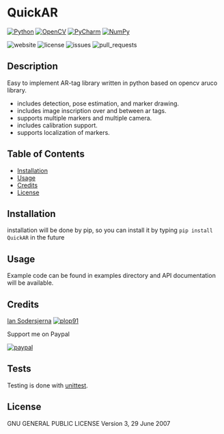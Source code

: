 # QuickAR
[![Python](https://img.shields.io/badge/Python-14354C?style=for-the-badge&logo=python&logoColor=white)](https://www.python.org/)
[![OpenCV](https://img.shields.io/badge/opencv-%23white.svg?style=for-the-badge&logo=opencv&logoColor=white)](https://opencv.org/)
[![PyCharm](https://img.shields.io/badge/pycharm-143?style=for-the-badge&logo=pycharm&logoColor=black&color=black&labelColor=green)](https://www.jetbrains.com/pycharm/)
[![NumPy](https://img.shields.io/badge/numpy-%23013243.svg?style=for-the-badge&logo=numpy&logoColor=white)](https://numpy.org/)

![website](https://img.shields.io/website-up-down-green-red/https/plop91.github.io/QuickAR/)
![license](https://img.shields.io/github/license/plop91/QuickAR.svg)
![issues](https://img.shields.io/github/issues/plop91/QuickAR.svg)
![pull_requests](https://img.shields.io/github/issues-pr/plop91/QuickAR.svg)

## Description

Easy to implement AR-tag library written in python based on opencv aruco library.
* includes detection, pose estimation, and marker drawing.
* includes image inscription over and between ar tags.
* supports multiple markers and multiple camera.
* includes calibration support.
* supports localization of markers.

## Table of Contents 

- [Installation](#installation)
- [Usage](#usage)
- [Credits](#credits)
- [License](#license)

## Installation

installation will be done by pip, so you can install it by typing `pip install QuickAR` in the future

## Usage

Example code can be found in examples directory and API documentation will be available.

## Credits

[Ian Sodersjerna](https://github.com/plop91) [![plop91](https://img.shields.io/github/followers/plop91.svg?style=social&label=Follow&maxAge=2592000)](https://github.com/plop91)

Support me on Paypal

[![paypal](https://img.shields.io/badge/PayPal-00457C?style=for-the-badge&logo=paypal&logoColor=white)](https://www.paypal.com/donate/?business=K7XS9QJYJQH7C&no_recurring=1&currency_code=USD)

## Tests

Testing is done with [unittest](https://docs.python.org/3/library/unittest.html).

## License

GNU GENERAL PUBLIC LICENSE Version 3, 29 June 2007
